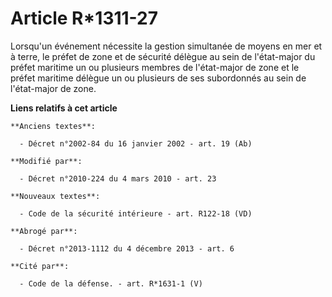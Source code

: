 # Article R*1311-27

Lorsqu'un événement nécessite la gestion simultanée de moyens en mer et à terre, le  préfet de zone et de sécurité délègue au
sein de l'état-major du préfet maritime un ou plusieurs membres de l'état-major de zone et le préfet maritime délègue un ou
plusieurs de ses subordonnés au sein de l'état-major de zone.

**Liens relatifs à cet article**

	**Anciens textes**:

	  - Décret n°2002-84 du 16 janvier 2002 - art. 19 (Ab)

	**Modifié par**:

	  - Décret n°2010-224 du 4 mars 2010 - art. 23

	**Nouveaux textes**:

	  - Code de la sécurité intérieure - art. R122-18 (VD)

	**Abrogé par**:

	  - Décret n°2013-1112 du 4 décembre 2013 - art. 6

	**Cité par**:

	  - Code de la défense. - art. R*1631-1 (V)
